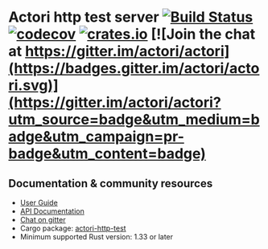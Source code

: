 # Actori http test server [![Build Status](https://travis-ci.org/actori/actori-web.svg?branch=master)](https://travis-ci.org/actori/actori-web) [![codecov](https://codecov.io/gh/actori/actori-web/branch/master/graph/badge.svg)](https://codecov.io/gh/actori/actori-web) [![crates.io](https://meritbadge.herokuapp.com/actori-http-test)](https://crates.io/crates/actori-http-test) [![Join the chat at https://gitter.im/actori/actori](https://badges.gitter.im/actori/actori.svg)](https://gitter.im/actori/actori?utm_source=badge&utm_medium=badge&utm_campaign=pr-badge&utm_content=badge)

## Documentation & community resources

* [User Guide](https://actori.rs/docs/)
* [API Documentation](https://docs.rs/actori-http-test/)
* [Chat on gitter](https://gitter.im/actori/actori)
* Cargo package: [actori-http-test](https://crates.io/crates/actori-http-test)
* Minimum supported Rust version: 1.33 or later
